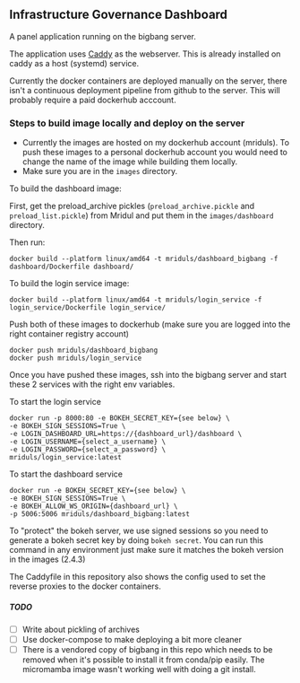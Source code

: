 ## Infrastructure Governance Dashboard

A panel application running on the bigbang server.

The application uses [Caddy](https://caddyserver.com/) as the webserver. This is already installed on caddy as a host (systemd) service.

Currently the docker containers are deployed manually on the server, there isn't a continuous deployment pipeline from github to the server.
This will probably require a paid dockerhub acccount.


### Steps to build image locally and deploy on the server

- Currently the images are hosted on my dockerhub account (mriduls). To push these images to a personal dockerhub account you would need to change the name of the image while building them locally.
- Make sure you are in the `images` directory.

To build the dashboard image:

First, get the preload_archive pickles (`preload_archive.pickle` and `preload_list.pickle`) from Mridul and put them in the `images/dashboard` directory.

Then run:

```
docker build --platform linux/amd64 -t mriduls/dashboard_bigbang -f dashboard/Dockerfile dashboard/
```

To build the login service image:

```
docker build --platform linux/amd64 -t mriduls/login_service -f login_service/Dockerfile login_service/
```

Push both of these images to dockerhub (make sure you are logged into the right container registry account)

```
docker push mriduls/dashboard_bigbang
docker push mriduls/login_service
```

Once you have pushed these images, ssh into the bigbang server and start these 2 services with the right env variables.

To start the login service
```
docker run -p 8000:80 -e BOKEH_SECRET_KEY={see below} \
-e BOKEH_SIGN_SESSIONS=True \
-e LOGIN_DASHBOARD_URL=https://{dashboard_url}/dashboard \
-e LOGIN_USERNAME={select_a_username} \
-e LOGIN_PASSWORD={select_a_password} \
mriduls/login_service:latest
```

To start the dashboard service

```
docker run -e BOKEH_SECRET_KEY={see below} \
-e BOKEH_SIGN_SESSIONS=True \
-e BOKEH_ALLOW_WS_ORIGIN={dashboard_url} \
-p 5006:5006 mriduls/dashboard_bigbang:latest
```

To "protect" the bokeh server, we use signed sessions so you need to generate a bokeh secret key by doing `bokeh secret`. You can run this command in any environment just make sure it matches the bokeh version in the images (2.4.3)

The Caddyfile in this repository also shows the config used to set the reverse proxies to the docker containers.


##### TODO
- [ ] Write about pickling of archives
- [ ] Use docker-compose to make deploying a bit more cleaner
- [ ] There is a vendored copy of bigbang in this repo which needs to be removed when it's possible to install it from conda/pip easily. The micromamba image wasn't working well with doing a git install.
